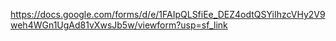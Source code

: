 https://docs.google.com/forms/d/e/1FAIpQLSfiEe_DEZ4odtQSYiIhzcVHy2V9weh4WGn1UgAd81vXwsJb5w/viewform?usp=sf_link